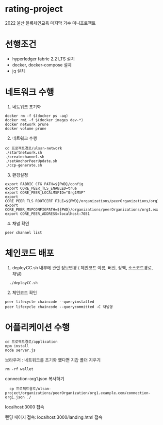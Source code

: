 # rating-project
2022 울산 블록체인교육 마지막 기수 미니프로젝트

# 선행조건
  - hyperledger fabric 2.2 LTS 설치
  - docker, docker-compose 설치
  - jq 설치

# 네트워크 수행
  1. 네트워크 초기화 
```
docker rm -f $(docker ps -aq)
docker rmi -f $(docker images dev-*)
docker network prune
docker volume prune
```
  2. 네트워크 수행
```
cd 프로젝트경로/ulsan-network
./startnetwork.sh
./createchannel.sh
./setAnchorPeerUpdate.sh
./ccp-generate.sh
```
  3. 환경설정
```
export FABRIC_CFG_PATH=${PWD}/config
export CORE_PEER_TLS_ENABLED=true
export CORE_PEER_LOCALMSPID="Org1MSP"
export CORE_PEER_TLS_ROOTCERT_FILE=${PWD}/organizations/peerOrganizations/org1.example.com/peers/peer0.org1.example.com/tls/ca.crt
export CORE_PEER_MSPCONFIGPATH=${PWD}/organizations/peerOrganizations/org1.example.com/users/Admin@org1.example.com/msp
export CORE_PEER_ADDRESS=localhost:7051
```
  4. 채널 확인
```
peer channel list
```

# 체인코드 배포
  1. deployCC.sh 내부에 관련 정보변경 ( 체인코드 이름, 버전, 정책, 소스코드경로, 채널)
```
  ./deployCC.sh
```
  2. 체인코드 확인
```
peer lifecycle chaincode --queryinstalled
peer lifecycle chaincode --querycommitted -C 채널명
```
# 어플리케이션 수행
```
cd 프로젝트경로/application
npm install
node server.js
```
브라우저 : 
  네트워크를 초기화 했다면 
  지갑 폴더 지우기
```
rm -rf wallet
```
  connection-org1.json 복사하기
```
  cp 프로젝트경로/ulsan-project/organizations/peerOrganization/org1.example.com/connection-org1.json ./
```

  localhost:3000 접속
  
  랜딩 페이지 접속: localhost:3000/landing.html 접속
